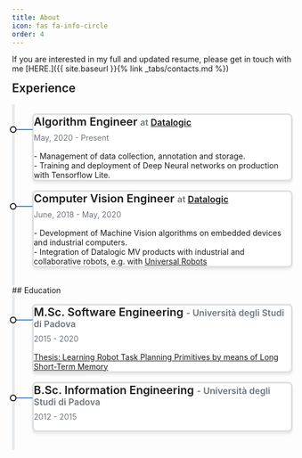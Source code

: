 ```yaml
---
title: About
icon: fas fa-info-circle
order: 4
---
```


<style>
.timeline {
    border-left: 5px solid #e6e9ed;
    padding: 1rem 0;
}

.timeline-card-primary {
    border-left-color: #4a89dc;
}

.timeline-card {
    position: relative;
    margin-left: 31px;
    border-left: 2px solid;
    margin-bottom: 1rem;
}

.shadow-sm {
    box-shadow: 0 .25rem .25rem rgba(0,0,0,.075)!important;
}

.card {
    position: relative;
    display: flex;
    flex-direction: column;
    min-width: 0;
    word-wrap: break-word;
    background-color: #fff;
    background-clip: border-box;
    border: 3px solid rgba(0,0,0,.125);
    border-radius: .5rem;
}
.timeline-card:after {
    content: '';
    display: inline-block;
    position: absolute;
    background-color: currentColor;
    width: 29px;
    height: 2px;
    top: 25px;
    left: -31px;
    z-index: 1;
}

:root {
    --bs-blue: #0d6efd;
    --bs-indigo: #6610f2;
    --bs-purple: #6f42c1;
    --bs-pink: #d63384;
    --bs-red: #dc3545;
    --bs-orange: #fd7e14;
    --bs-yellow: #ffc107;
    --bs-green: #198754;
    --bs-teal: #20c997;
    --bs-cyan: #0dcaf0;
    --bs-white: #fff;
    --bs-gray: #6c757d;
    --bs-gray-dark: #343a40;
    --bs-primary: #4A89DC;
    --bs-secondary: #656D78;
    --bs-success: #37BC9B;
    --bs-info: #3BAFDA;
    --bs-warning: #F6BB42;
    --bs-danger: #E9573F;
    --bs-light: #E6E9ED;
    --bs-dark: #434A54;
    --bs-font-sans-serif: "Roboto",-apple-system,BlinkMacSystemFont,"Segoe UI",Roboto,"Helvetica Neue",Arial,sans-serif,"Apple Color Emoji","Segoe UI Emoji","Segoe UI Symbol";
    --bs-font-monospace: SFMono-Regular,Menlo,Monaco,Consolas,"Liberation Mono","Courier New",monospace;
    --bs-gradient: linear-gradient(180deg, rgba(255, 255, 255, 0.15), rgba(255, 255, 255, 0));
}

::after, ::before {
    box-sizing: border-box;
}

.timeline-card:before {
    content: '';
    display: inline-block;
    position: absolute;
    background-color: #fff;
    border-radius: 10px;
    width: 12px;
    height: 12px;
    top: 20px;
    left: -43px;
    border: 2px solid;
    z-index: 2;
}

.timeline-card-primary:after {
    background-color: #4a89dc;
}


.mb-1 {
    margin-bottom: .5rem!important;
}

.mb-2 {
    margin-bottom: 1rem!important;
}

.h5, h5 {
    font-size: 1.25rem;
}

.h6, h6 {
    font-size: 1rem;
}

.h1, .h2, .h3, .h4, .h5, .h6, h1, h2, h3, h4, h5, h6 {
    margin-top: 0;
    margin-bottom: 1rem;
    font-family: Poppins,-apple-system,BlinkMacSystemFont,"Segoe UI",Roboto,"Helvetica Neue",Arial,sans-serif,"Apple Color Emoji","Segoe UI Emoji","Segoe UI Symbol";
    font-weight: 600;
    line-height: 1.2;
}

.text-small {
    font-size: .875rem;
}

.text-muted {
    color: #6c757d!important;
}

</style>

<!--If you are interested in my full and updated resume, please get in touch with me [HERE]({% link _tabs/contacts.md %}) -->
If you are interested in my full and updated resume, please get in touch with me [HERE.]({{ site.baseurl }}{% link _tabs/contacts.md %})

## Experience

<div class="timeline">
    <div class="timeline-card timeline-card-primary card shadow-sm">
        <div class="card-body">
            <div class="h5 mb-1">Algorithm Engineer <span class="text-muted h6">at <a href="https://www.datalogic.com/">Datalogic</a></span></div>
            <div class="text-muted text-small mb-2">May, 2020 - Present</div>
            <div>
            	- Management of data collection, annotation and storage.<br>
            	- Training and deployment of Deep Neural networks on production with Tensorflow Lite. <br>
            </div>
        </div>
    </div>
    <div class="timeline-card timeline-card-primary card shadow-sm">
        <div class="card-body">
            <div class="h5 mb-1">Computer Vision Engineer <span class="text-muted h6">at <a href="https://www.datalogic.com/">Datalogic</a></span></div>
            <div class="text-muted text-small mb-2">June, 2018 - May, 2020</div>
            <div>
            	- Development of Machine Vision algorithms on embedded devices and industrial computers.<br>
            	- Integration of Datalogic MV products with industrial and collaborative robots, e.g. with <a href="https://www.datalogic.com/urcaps">Universal Robots</a>
            </div>
        </div>
    </div>
</div>
## Education
<div class="timeline">
    <div class="timeline-card timeline-card-primary card shadow-sm">
        <div class="card-body">
            <div class="h5 mb-1">M.Sc. Software Engineering <span class="text-muted h6"> - Università degli Studi di Padova</span></div>
            <div class="text-muted text-small mb-2">2015 - 2020</div>
            <div><a href="http://tesi.cab.unipd.it/59668/1/Vendramin_Federico_1129661_Tesi.pdf">Thesis: Learning Robot Task Planning Primitives by means of Long Short-Term Memory</a></div>
        </div>
    </div>
    <div class="timeline-card timeline-card-primary card shadow-sm">
        <div class="card-body">
            <div class="h5 mb-1">B.Sc. Information Engineering <span class="text-muted h6"> - Università degli Studi di Padova</span></div>
            <div class="text-muted text-small mb-2">2012 - 2015</div>
        </div>
    </div>
</div>